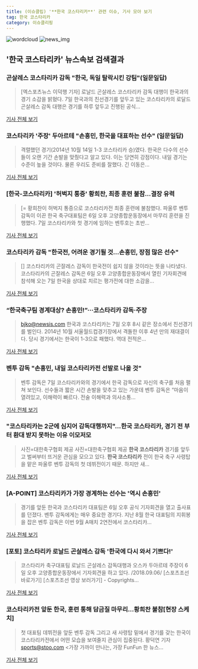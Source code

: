 ```yaml
---
title: (이슈클립) '**한국 코스타리카**' 관련 이슈, 기사 모아 보기
tag: 한국 코스타리카
category: 이슈클리핑
---
```

![wordcloud](https://s3.ap-northeast-2.amazonaws.com/lyrics101-wordcloud/2018-09-06-1536234955.png)
![news_img](https://user-images.githubusercontent.com/42597476/44507050-1206f400-a6e4-11e8-8d98-7ffbfebb353f.png)
## **'**한국 코스타리카**'** 뉴스속보 검색결과
### 곤살레스 코스타리카 감독 "한국, 독일 탈락시킨 강팀"(일문일답)

>[엑스포츠뉴스 이덕행 기자] 로날드 곤살레스 코스타리카 감독 대행이 한국과의 경기 소감을 밝혔다. 7일 한국과의 친선경기를 앞두고 있는 코스타리카의 로달드 곤살레스 감독 대행은 경기를 하루 앞두고 진행된 공식...

<a href="http://www.xportsnews.com/?ac=article_view&entry_id=1016419" target="_blank">기사 전체 보기</a>

### 코스타리카 '주장' 두아르테 "손흥민, 한국을 대표하는 선수" (일문일답)

>격렬했던 경기(2014년 10월 14일 1-3 코스타리카 승)였다. 한국은 다수의 선수들이 오랜 기간 손발을 맞췄다고 알고 있다. 이는 당연히 강점이다. 내일 경기는 수준이 높을 것이다. 물론 우리도 준비를 잘했다. 긴 이동은...

<a href="http://star.mt.co.kr/stview.php?no=2018090617193453370" target="_blank">기사 전체 보기</a>

### [한국-코스타리카] '허벅지 통증' 황희찬, 최종 훈련 불참…결장 유력

>[= 황희찬이 허벅지 통증으로 코스타리카전 최종 훈련에 불참했다. 파울루 벤투 감독이 이끈 한국 축구대표팀은 6일 오후 고양종합운동장에서 마무리 훈련을 진행했다. 7일 코스타리카와 첫 경기에 임하는 벤투호는 초반...

<a href="http://www.sportalkorea.com/news/view.php?gisa_uniq=2018090618301655&section_code=10&cp=se&gomb=1" target="_blank">기사 전체 보기</a>

### 코스타리카 감독 "한국전, 어려운 경기될 것…손흥민, 장점 많은 선수"

>[] 코스타리카의 곤잘레스 감독이 한국전이 쉽지 않을 것이라는 뜻을 나타냈다. 코스타리카의 곤잘레스 감독은 6일 오후 고양종합운동장에서 열린 기자회견에 참석해 오는 7일 한국을 상대로 치르는 평가전에 대한 소감을...

<a href="http://www.mydaily.co.kr/new_yk/html/read.php?newsid=201809061853691480&ext=na" target="_blank">기사 전체 보기</a>

### “한국축구팀 경계대상? 손흥민!”···코스타리카 감독·주장

>bjko@newsis.com 한국과 코스타리카는 7일 오후 8시 같은 장소에서 친선경기를 벌인다. 2014년 10월 서울월드컵경기장에서 격돌한 이후 4년 만의 재대결이다. 당시 경기에서는 한국이 1-3으로 패했다. 역대 전적은...

<a href="http://www.newsis.com/view/?id=NISX20180906_0000411843&cID=10503&pID=10500" target="_blank">기사 전체 보기</a>

### 벤투 감독 "손흥민, 내일 코스타리카전 선발로 나올 것"

>벤투 감독은 7일 코스타리카와의 경기에서 한국 감독으로 자신의 축구를 처음 펼쳐 보인다. 선수들과 짧은 시간 손발을 맞추고 있는 가운데 벤투 감독은 “마음이 열려있고, 이해력이 빠르다. 전술 이해력과 의사소통...

<a href="http://starin.edaily.co.kr/news/newspath.asp?newsid=01626886619337496" target="_blank">기사 전체 보기</a>

### "코스타리카는 2군에 심지어 감독대행까지"...**한국 코스타리카**, 경기 전 부터 환대 받지 못하는 이유 이모저모

>사진=대한축구협회 제공 사진=대한축구협회 제공 **한국 코스타리카** 경기를 앞두고 벌써부터 뜨거운 관심을 모으고 있다. **한국 코스타리카** 전이 한국 축구 사령탑을 맡은 파울루 벤투 감독의 첫 데뷔전이기 때문. 하지만 새...

<a href="http://www.whitepaper.co.kr/news/articleView.html?idxno=114145" target="_blank">기사 전체 보기</a>

### [A-POINT] 코스타리카가 가장 경계하는 선수는 '역시 손흥민'

>경기를 앞둔 한국과 코스타리카 대표팀은 6일 오후 공식 기자회견을 열고 출사표를 던졌다. 벤투 감독에게는 매우 중요한 경기다. 지난 8월 한국 대표팀의 지휘봉을 잡은 벤투 감독은 이번 9월 A매치 2연전에서 코스타리카...

<a href="http://www.interfootball.co.kr/news/articleView.html?idxno=238764" target="_blank">기사 전체 보기</a>

### [포토] 코스타리카 로날드 곤살레스 감독 '한국에 다시 와서 기쁘다!'

>코스타리카 축구대표팀 로날드 곤살레스 감독대행과 오스카 두아르테 주장이 6일 오후 고양종합운동장에서 기자회견을 하고 있다. /2018.09.06/ [스포츠조선 바로가기] [스포츠조선 영상 보러가기] - Copyrights...

<a href="http://sports.chosun.com/news/ntype.htm?id=201809060100056710004224&servicedate=20180906" target="_blank">기사 전체 보기</a>

### 코스타리카전 앞둔 한국, 훈련 통해 담금질 마무리…황희찬 불참[현장 스케치]

>첫 대표팀 데뷔전을 앞둔 벤투 감독 그리고 새 사령탑 밑에서 경기를 갖는 한국이 코스타리카전에서 어떤 모습을 보여줄지 관심이 집중된다. 황덕연 기자 sports@stoo.com <가장 가까이 만나는, 가장 FunFun 한 뉴스...

<a href="http://stoo.asiae.co.kr/news/naver_view.htm?idxno=2018090620132068189" target="_blank">기사 전체 보기</a>



